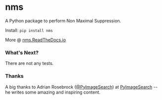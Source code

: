 # nms

A Python package to perform Non Maximal Suppression.


Install:  `pip install nms`

More @ [nms.ReadTheDocs.io](https://nms.readthedocs.io)


### What's Next?

There are not any tests.

### Thanks

A big thanks to Adrian Rosebrock ([@PyImageSearch](https://twitter.com/@PyImageSearch)) at [PyImageSearch](https://www.pyimagesearch.com) -- he writes some amazing and inspiring content.












